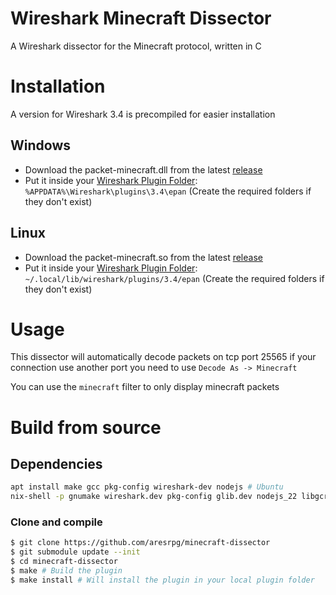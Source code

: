# Wireshark Minecraft Dissector

A Wireshark dissector for the Minecraft protocol, written in C

# Installation

A version for Wireshark 3.4 is precompiled for easier installation

## Windows

- Download the packet-minecraft.dll from the latest [release](https://github.com/aresrpg/minecraft-dissector/releases/latest)
- Put it inside your [Wireshark Plugin Folder](https://www.wireshark.org/docs/wsug_html_chunked/ChPluginFolders.html): `%APPDATA%\Wireshark\plugins\3.4\epan` (Create the required folders if they don't exist)

## Linux

- Download the packet-minecraft.so from the latest [release](https://github.com/aresrpg/minecraft-dissector/releases/latest)
- Put it inside your [Wireshark Plugin Folder](https://www.wireshark.org/docs/wsug_html_chunked/ChPluginFolders.html): `~/.local/lib/wireshark/plugins/3.4/epan` (Create the required folders if they don't exist)

# Usage

This dissector will automatically decode packets on tcp port 25565 if your connection use another port you need to use `Decode As -> Minecraft`

You can use the `minecraft` filter to only display minecraft packets

# Build from source

## Dependencies

```bash
apt install make gcc pkg-config wireshark-dev nodejs # Ubuntu
nix-shell -p gnumake wireshark.dev pkg-config glib.dev nodejs_22 libgcrypt # Nixos
```

### Clone and compile

```bash
$ git clone https://github.com/aresrpg/minecraft-dissector
$ git submodule update --init
$ cd minecraft-dissector
$ make # Build the plugin
$ make install # Will install the plugin in your local plugin folder
```
